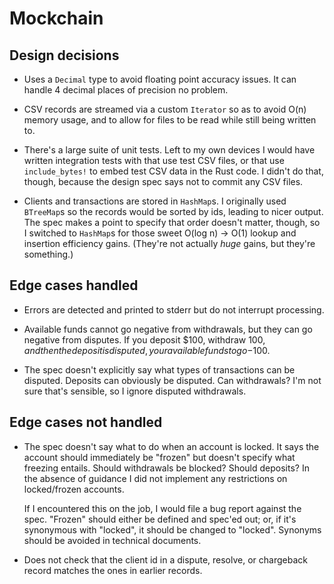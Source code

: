 # Mockchain

## Design decisions

- Uses a `Decimal` type to avoid floating point accuracy issues. It can handle 4 decimal places of
  precision no problem.

- CSV records are streamed via a custom `Iterator` so as to avoid O(n) memory usage, and to allow
  for files to be read while still being written to.

- There's a large suite of unit tests. Left to my own devices I would have written integration tests
  with that use test CSV files, or that use `include_bytes!` to embed test CSV data in the Rust
  code. I didn't do that, though, because the design spec says not to commit any CSV files.

- Clients and transactions are stored in `HashMap`s. I originally used `BTreeMap`s so the records
  would be sorted by ids, leading to nicer output. The spec makes a point to specify that order
  doesn't matter, though, so I switched to `HashMap`s for those sweet O(log n) -> O(1) lookup and
  insertion efficiency gains. (They're not actually *huge* gains, but they're something.)

## Edge cases handled

- Errors are detected and printed to stderr but do not interrupt processing.

- Available funds cannot go negative from withdrawals, but they can go negative from disputes. If
  you deposit $100, withdraw $100, and then the deposit is disputed, your available funds to go
  -$100.

- The spec doesn't explicitly say what types of transactions can be disputed. Deposits can obviously
  be disputed. Can withdrawals? I'm not sure that's sensible, so I ignore disputed withdrawals.

## Edge cases not handled

- The spec doesn't say what to do when an account is locked. It says the account should immediately
  be "frozen" but doesn't specify what freezing entails. Should withdrawals be blocked? Should
  deposits? In the absence of guidance I did not implement any restrictions on locked/frozen
  accounts.

  If I encountered this on the job, I would file a bug report against the spec. "Frozen" should
  either be defined and spec'ed out; or, if it's synonymous with "locked", it should be changed to
  "locked". Synonyms should be avoided in technical documents.

- Does not check that the client id in a dispute, resolve, or chargeback record matches the ones in
  earlier records.
